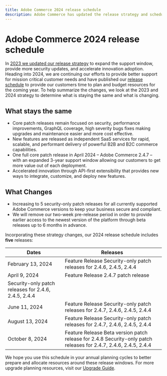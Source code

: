 ```yaml
---
title: Adobe Commerce 2024 release schedule
description: Adobe Commerce has updated the release strategy and schedule for 2024.
---
```

# Adobe Commerce 2024 release schedule

In [2023 we updated our release strategy](https://business.adobe.com/blog/the-latest/adobe-announces-expanded-support) to expand the support window, provide more security updates, and accelerate innovation adoption. Heading into 2024, we are continuing our efforts to provide better support for mission critical customer needs and have published our [release schedule](https://experienceleague.adobe.com/docs/commerce-operations/release/planning/schedule.html) to provide our customers time to plan and budget resources for the coming year. To help summarize the changes, we look at the 2023 and 2024 strategy to determine what is staying the same and what is changing.

## What stays the same

*	Core patch releases remain focused on security, performance improvements, GraphQL coverage, high severity bugs fixes making upgrades and maintenance easier and more cost effective.
*	New features are released as independent SaaS services for rapid, scalable, and performant delivery of powerful B2B and B2C commerce capabilities.
*	One full core patch release in April 2024 – Adobe Commerce 2.4.7 – with an expanded 3-year support window allowing our customers to get more value out of each deployment.
*	Accelerated innovation through API-first extensibility that provides new ways to integrate, customize, and deploy new features.

## What Changes

*	Increasing to 5 security-only patch releases for all currently supported Adobe Commerce versions to keep your business secure and compliant.
*	We will remove our two-week pre-release period in order to provide earlier access to the newest version of the platform through beta releases up to 6 months in advance.

Incorporating these strategy changes, our 2024 release schedule includes **five** releases:

|  Dates | Releases  |
|---|---|
|February 13, 2024| Feature Release Security-only patch releases for 2.4.6, 2.4.5, 2.4.4|
| April 9, 2024 | Feature Release 2.4.7 patch release
Security-only patch releases for 2.4.6, 2.4.5, 2.4.4|
|June 11, 2024| Feature Release Security-only patch releases for 2.4.7, 2.4.6, 2.4.5, 2.4.4|
|August 13, 2024|Feature Release Security-only patch releases for 2.4.7, 2.4.6, 2.4.5, 2.4.4|
|October 8, 2024|Feature Release Beta version patch release for 2.4.8 Security-only patch releases for 2.4.7, 2.4.6, 2.4.5, 2.4.4|

We hope you use this schedule in your annual planning cycles to better prepare and allocate resources around these release windows. For more upgrade planning resources, visit our [Upgrade Guide](https://experienceleague.adobe.com/docs/commerce-operations/upgrade-guide/overview.html).
